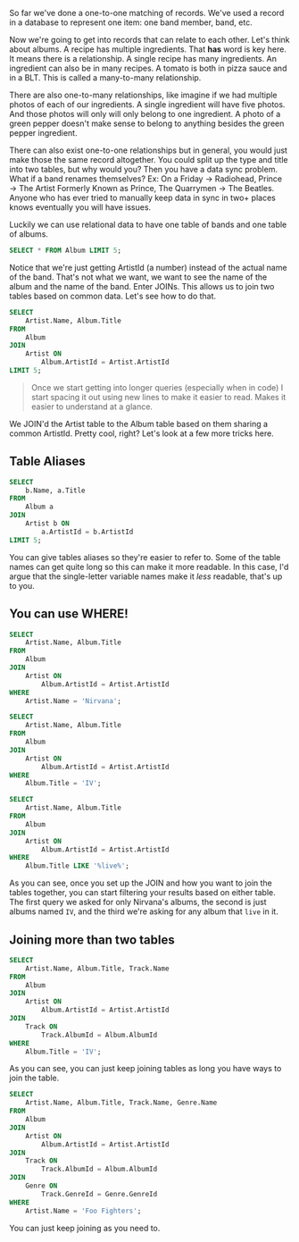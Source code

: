 So far we've done a one-to-one matching of records. We've used a record in a database to represent one item: one band member, band, etc.

Now we're going to get into records that can relate to each other. Let's think about albums. A recipe has multiple ingredients. That **has** word is key here. It means there is a relationship. A single recipe has many ingredients. An ingredient can also be in many recipes. A tomato is both in pizza sauce and in a BLT. This is called a many-to-many relationship.

There are also one-to-many relationships, like imagine if we had multiple photos of each of our ingredients. A single ingredient will have five photos. And those photos will only will only belong to one ingredient. A photo of a green pepper doesn't make sense to belong to anything besides the green pepper ingredient.

There can also exist one-to-one relationships but in general, you would just make those the same record altogether. You could split up the type and title into two tables, but why would you? Then you have a data sync problem. What if a band renames themselves? Ex: On a Friday → Radiohead, Prince → The Artist Formerly Known as Prince, The Quarrymen → The Beatles. Anyone who has ever tried to manually keep data in sync in two+ places knows eventually you will have issues.

Luckily we can use relational data to have one table of bands and one table of albums.

```sql
SELECT * FROM Album LIMIT 5;
```

Notice that we're just getting ArtistId (a number) instead of the actual name of the band. That's not what we want, we want to see the name of the album and the name of the band. Enter JOINs. This allows us to join two tables based on common data. Let's see how to do that.

```sql
SELECT
    Artist.Name, Album.Title
FROM
    Album
JOIN
    Artist ON
        Album.ArtistId = Artist.ArtistId
LIMIT 5;
```

> Once we start getting into longer queries (especially when in code) I start spacing it out using new lines to make it easier to read. Makes it easier to understand at a glance.

We JOIN'd the Artist table to the Album table based on them sharing a common ArtistId. Pretty cool, right? Let's look at a few more tricks here.

## Table Aliases

```sql
SELECT
    b.Name, a.Title
FROM
    Album a
JOIN
    Artist b ON
        a.ArtistId = b.ArtistId
LIMIT 5;
```

You can give tables aliases so they're easier to refer to. Some of the table names can get quite long so this can make it more readable. In this case, I'd argue that the single-letter variable names make it _less_ readable, that's up to you.

## You can use WHERE!

```sql
SELECT
    Artist.Name, Album.Title
FROM
    Album
JOIN
    Artist ON
        Album.ArtistId = Artist.ArtistId
WHERE
    Artist.Name = 'Nirvana';

SELECT
    Artist.Name, Album.Title
FROM
    Album
JOIN
    Artist ON
        Album.ArtistId = Artist.ArtistId
WHERE
    Album.Title = 'IV';

SELECT
    Artist.Name, Album.Title
FROM
    Album
JOIN
    Artist ON
        Album.ArtistId = Artist.ArtistId
WHERE
    Album.Title LIKE '%live%';
```

As you can see, once you set up the JOIN and how you want to join the tables together, you can start filtering your results based on either table. The first query we asked for only Nirvana's albums, the second is just albums named `IV`, and the third we're asking for any album that `live` in it.

## Joining more than two tables

```sql
SELECT
    Artist.Name, Album.Title, Track.Name
FROM
    Album
JOIN
    Artist ON
        Album.ArtistId = Artist.ArtistId
JOIN
    Track ON
        Track.AlbumId = Album.AlbumId
WHERE
    Album.Title = 'IV';
```

As you can see, you can just keep joining tables as long you have ways to join the table.

```sql
SELECT
    Artist.Name, Album.Title, Track.Name, Genre.Name
FROM
    Album
JOIN
    Artist ON
        Album.ArtistId = Artist.ArtistId
JOIN
    Track ON
        Track.AlbumId = Album.AlbumId
JOIN
    Genre ON
        Track.GenreId = Genre.GenreId
WHERE
    Artist.Name = 'Foo Fighters';
```

You can just keep joining as you need to.
